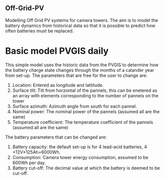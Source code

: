 ## Off-Grid-PV
Modelling Off Grid PV systems for camera towers. The aim is to model the battery dynamics from historical data so that it is possible to predict how often batteries must be replaced.

# Basic model PVGIS daily
This simple model uses the historic data from the PVGIS to determine how the battery charge state changes through the months of a calander year from set-up.
The parameters that are free for the user to change are:
1. Location: Entered as longitude and lattitude.
2. Surface tilt: Tilt from horzontal of the pannels, this can be enetered as an array with elements corresponding to the number of pannels on the tower
3. Surface azimuth: Azimuth angle from south for each pannel.
4. Nominal power: The nominal power of the pannels (assumed all are the same)
5. Temperature coefficient: The temperature coefficient of the pannels (assumed all are the same)

The battery parameters that can be changed are:
1. Battery capacity: the default set-up is for 4 lead-acid batteries, 4 $\times$12V$\times$125Ah=6000Wh.
2. Consumption: Camera tower energy consumption, assumed to be 600Wh per day.
3. Battery cut-off: The decimal value at which the battery is deemed to be cut-off.

